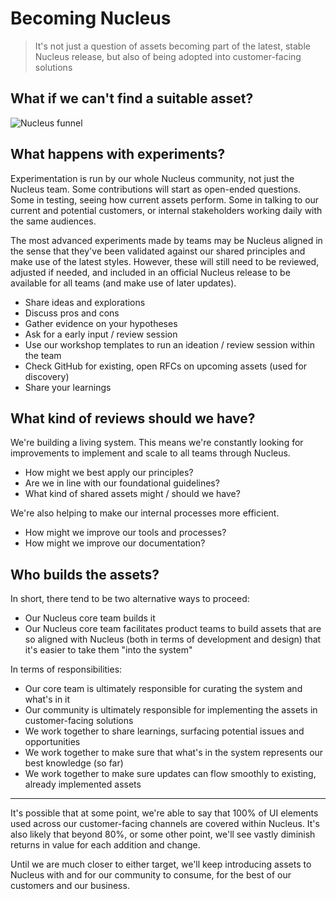 # Becoming Nucleus

> It's not just a question of assets becoming part of the latest, stable Nucleus release, but also of being adopted into customer-facing solutions

## What if we can't find a suitable asset?

![Nucleus funnel](https://user-images.githubusercontent.com/43471890/62045060-4dffde80-b1fc-11e9-8991-a9bcebd65cd3.png)

## What happens with experiments?

Experimentation is run by our whole Nucleus community, not just the Nucleus team. Some contributions will start as open-ended questions. Some in testing, seeing how current assets perform. Some in talking to our current and potential customers, or internal stakeholders working daily with the same audiences.

The most advanced experiments made by teams may be Nucleus aligned in the sense that they've been validated against our shared principles and make use of the latest styles. However, these will still need to be reviewed, adjusted if needed, and included in an official Nucleus release to be available for all teams (and make use of later updates).

* Share ideas and explorations
* Discuss pros and cons
* Gather evidence on your hypotheses
* Ask for a early input / review session
* Use our workshop templates to run an ideation / review session within the team
* Check GitHub for existing, open RFCs on upcoming assets (used for discovery)
* Share your learnings

## What kind of reviews should we have?

We're building a living system. This means we're constantly looking for improvements to implement and scale to all teams through Nucleus.

* How might we best apply our principles?
* Are we in line with our foundational guidelines?
* What kind of shared assets might / should we have?

We're also helping to make our internal processes more efficient.

* How might we improve our tools and processes?
* How might we improve our documentation?

## Who builds the assets?

In short, there tend to be two alternative ways to proceed:

* Our Nucleus core team builds it
* Our Nucleus core team facilitates product teams to build assets that are so aligned with Nucleus (both in terms of development and design) that it's easier to take them "into the system"

In terms of responsibilities:

* Our core team is ultimately responsible for curating the system and what's in it
* Our community is ultimately responsible for implementing the assets in customer-facing solutions
* We work together to share learnings, surfacing potential issues and opportunities
* We work together to make sure that what's in the system represents our best knowledge (so far)
* We work together to make sure updates can flow smoothly to existing, already implemented assets

---

It's possible that at some point, we're able to say that 100% of UI elements used across our customer-facing channels are covered within Nucleus. It's also likely that beyond 80%, or some other point, we'll see vastly diminish returns in value for each addition and change.

Until we are much closer to either target, we'll keep introducing assets to Nucleus with and for our community to consume, for the best of our customers and our business.
